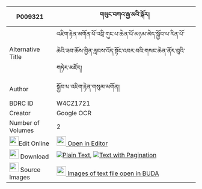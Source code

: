 |P009321|གསུང་བཀའ་རྒྱ་མའི་སྐོར། 
| --- | --- 
|Alternative Title |འཇིག་རྟེན་མགོན་པོ་འབྲི་གུང་པ་ཆེན་པོ་མཉམ་མེད་སྐྱོབ་པ་རིན་པོ་ཆེའི་ཟབ་ཆོས་བྱིན་རླབས་འོད་སྟོང་འབར་བའི་གསང་ཆེན་ནོར་བུའི་གཏེར་མཛོད།
|Author| སྐྱོབ་པ་འཇིག་རྟེན་གསུམ་མགོན།
|BDRC ID | W4CZ1721
|Creator | Google OCR
|Number of Volumes| 2
|<img width="25" src="https://img.icons8.com/color/25/000000/edit-property.png">Edit Online| [<img width="25" src="https://avatars.githubusercontent.com/u/45091458?s=200&v=4"> Open in Editor](http://editor.openpecha.org/P009321)
|<img width="25" src="https://img.icons8.com/fluent/48/000000/download-2.png"/>  Download | [![](https://img.icons8.com/color/20/000000/txt.png)Plain Text](https://github.com/Openpecha/P009321/releases/download/v2/sung_ka_gyama_i_kor_plain_P009321.zip), [![](https://img.icons8.com/color/20/000000/txt.png)Text with Pagination](https://github.com/Openpecha/P009321/releases/download/v2/sung_ka_gyama_i_kor_pages_P009321.zip)
|<img width="25" src="https://img.icons8.com/plasticine/100/000000/pictures-folder.png"/>  Source Images | [<img width="25" src="https://library.bdrc.io/icons/BUDA-small.svg"> Images of text file open in BUDA](https://library.bdrc.io/show/bdr:W4CZ1721)